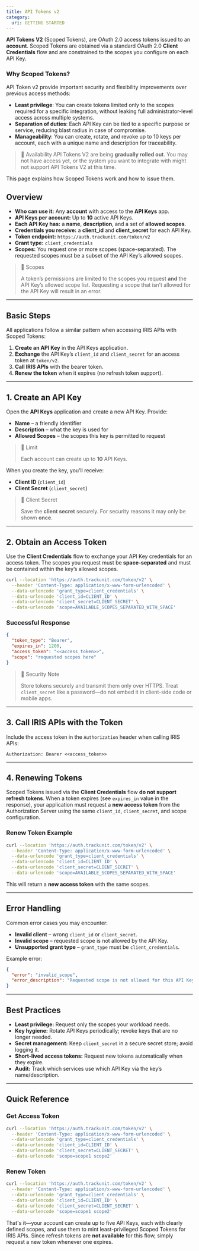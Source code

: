 ```yaml
---
title: API Tokens v2
category:
  uri: GETTING STARTED
---
```

**API Tokens V2** (Scoped Tokens), are OAuth 2.0 access tokens issued to an **account**. Scoped Tokens are obtained via a standard OAuth 2.0 **Client Credentials** flow and are constrained to the scopes you configure on each API Key.

### Why Scoped Tokens?

API Token v2 provide important security and flexibility improvements over previous access methods:

- **Least privilege**: You can create tokens limited only to the scopes required for a specific integration, without leaking full administrator-level access across multiple systems.
- **Separation of duties**: Each API Key can be tied to a specific purpose or service, reducing blast radius in case of compromise.
- **Manageability**: You can create, rotate, and revoke up to 10 keys per account, each with a unique name and description for traceability.

> 🚧 Availability
> API Tokens V2 are being **gradually rolled out**. You may not have access yet, or the system you want to integrate with might not support API Tokens V2 at this time.

This page explains how Scoped Tokens work and how to issue them.

## Overview

- **Who can use it:** Any **account** with access to the **API Keys** app.
- **API Keys per account:** Up to **10** active API Keys.
- **Each API Key has:** a **name**, **description**, and a set of **allowed scopes**.
- **Credentials you receive:** a **client_id** and **client_secret** for each API Key.
- **Token endpoint:** `https://auth.trackunit.com/token/v2`
- **Grant type:** `client_credentials`
- **Scopes:** You request one or more scopes (space-separated). The requested scopes must be a subset of the API Key’s allowed scopes.

> 📘 Scopes
>
> A token’s permissions are limited to the scopes you request **and** the API Key’s allowed scope list. Requesting a scope that isn’t allowed for the API Key will result in an error.

---

## Basic Steps

All applications follow a similar pattern when accessing IRIS APIs with Scoped Tokens:

1. **Create an API Key** in the API Keys application.
2. **Exchange** the API Key’s `client_id` and `client_secret` for an access token at `token/v2`.
3. **Call IRIS APIs** with the bearer token.
4. **Renew the token** when it expires (no refresh token support).

---

## 1. Create an API Key

Open the **API Keys** application and create a new API Key. Provide:

- **Name** – a friendly identifier
- **Description** – what the key is used for
- **Allowed Scopes** – the scopes this key is permitted to request

> 🚧 Limit
>
> Each account can create up to **10** API Keys.

When you create the key, you’ll receive:

- **Client ID** (`client_id`)
- **Client Secret** (`client_secret`)

> 📘 Client Secret
>
> Save the **client secret** securely. For security reasons it may only be shown **once**.

---

## 2. Obtain an Access Token

Use the **Client Credentials** flow to exchange your API Key credentials for an access token. The scopes you request must be **space-separated** and must be contained within the key’s allowed scopes.

```bash
curl --location 'https://auth.trackunit.com/token/v2' \
  --header 'Content-Type: application/x-www-form-urlencoded' \
  --data-urlencode 'grant_type=client_credentials' \
  --data-urlencode 'client_id=CLIENT_ID' \
  --data-urlencode 'client_secret=CLIENT_SECRET' \
  --data-urlencode 'scope=AVAILABLE_SCOPES_SEPARATED_WITH_SPACE'
```

### Successful Response

```json
{
  "token_type": "Bearer",
  "expires_in": 1200,
  "access_token": "<<access_token>>",
  "scope": "requested scopes here"
}
```

> 🔐 Security Note
>
> Store tokens securely and transmit them only over HTTPS. Treat `client_secret` like a password—do not embed it in client-side code or mobile apps.

---

## 3. Call IRIS APIs with the Token

Include the access token in the `Authorization` header when calling IRIS APIs:

```
Authorization: Bearer <<access_token>>
```

---

## 4. Renewing Tokens

Scoped Tokens issued via the **Client Credentials** flow **do not support refresh tokens**.
When a token expires (see `expires_in` value in the response), your application must request a **new access token** from the Authorization Server using the same `client_id`, `client_secret`, and scope configuration.

### Renew Token Example

```bash
curl --location 'https://auth.trackunit.com/token/v2' \
  --header 'Content-Type: application/x-www-form-urlencoded' \
  --data-urlencode 'grant_type=client_credentials' \
  --data-urlencode 'client_id=CLIENT_ID' \
  --data-urlencode 'client_secret=CLIENT_SECRET' \
  --data-urlencode 'scope=AVAILABLE_SCOPES_SEPARATED_WITH_SPACE'
```

This will return a **new access token** with the same scopes.

---

## Error Handling

Common error cases you may encounter:

- **Invalid client** – wrong `client_id` or `client_secret`.
- **Invalid scope** – requested scope is not allowed by the API Key.
- **Unsupported grant type** – `grant_type` must be `client_credentials`.

Example error:

```json
{
  "error": "invalid_scope",
  "error_description": "Requested scope is not allowed for this API Key."
}
```

---

## Best Practices

- **Least privilege:** Request only the scopes your workload needs.
- **Key hygiene:** Rotate API Keys periodically; revoke keys that are no longer needed.
- **Secret management:** Keep `client_secret` in a secure secret store; avoid logging it.
- **Short-lived access tokens:** Request new tokens automatically when they expire.
- **Audit:** Track which services use which API Key via the key’s name/description.

---

## Quick Reference

### Get Access Token

```bash
curl --location 'https://auth.trackunit.com/token/v2' \
  --header 'Content-Type: application/x-www-form-urlencoded' \
  --data-urlencode 'grant_type=client_credentials' \
  --data-urlencode 'client_id=CLIENT_ID' \
  --data-urlencode 'client_secret=CLIENT_SECRET' \
  --data-urlencode 'scope=scope1 scope2'
```

### Renew Token

```bash
curl --location 'https://auth.trackunit.com/token/v2' \
  --header 'Content-Type: application/x-www-form-urlencoded' \
  --data-urlencode 'grant_type=client_credentials' \
  --data-urlencode 'client_id=CLIENT_ID' \
  --data-urlencode 'client_secret=CLIENT_SECRET' \
  --data-urlencode 'scope=scope1 scope2'
```

That's it—your account can create up to five API Keys, each with clearly defined scopes, and use them to mint least-privileged Scoped Tokens for IRIS APIs. Since refresh tokens are **not available** for this flow, simply request a new token whenever one expires.
